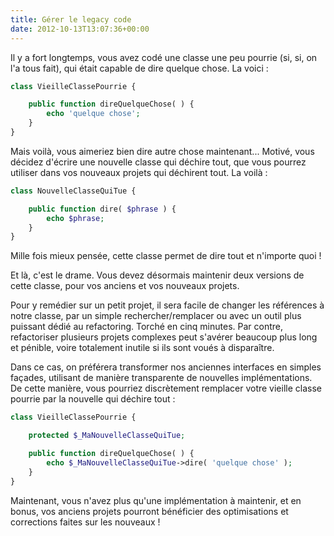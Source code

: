 ```yaml
---
title: Gérer le legacy code
date: 2012-10-13T13:07:36+00:00
---
```


Il y a fort longtemps, vous avez codé une classe une peu pourrie (si, si, on l'a tous fait), qui était capable de dire quelque chose. La voici :

```php
class VieilleClassePourrie {

	public function direQuelqueChose( ) {
		echo 'quelque chose';
	}
}
```

Mais voilà, vous aimeriez bien dire autre chose maintenant... Motivé, vous décidez d'écrire une nouvelle classe qui déchire tout, que vous pourrez utiliser dans vos nouveaux projets qui déchirent tout. La voilà :

```php
class NouvelleClasseQuiTue {

	public function dire( $phrase ) {
		echo $phrase;
	}
}
```

Mille fois mieux pensée, cette classe permet de dire tout et n'importe quoi !

Et là, c'est le drame. Vous devez désormais maintenir deux versions de cette classe, pour vos anciens et vos nouveaux projets.

Pour y remédier sur un petit projet, il sera facile de changer les références à notre classe, par un simple rechercher/remplacer ou avec un outil plus puissant dédié au refactoring. Torché en cinq minutes. Par contre, refactoriser plusieurs projets complexes peut s'avérer beaucoup plus long et pénible, voire totalement inutile si ils sont voués à disparaître.

Dans ce cas, on préférera transformer nos anciennes interfaces en simples façades, utilisant de manière transparente de nouvelles implémentations. De cette manière, vous pourriez discrètement remplacer votre vieille classe pourrie par la nouvelle qui déchire tout :

```php
class VieilleClassePourrie {

	protected $_MaNouvelleClasseQuiTue;

	public function direQuelqueChose( ) {
		echo $_MaNouvelleClasseQuiTue->dire( 'quelque chose' );
	}
}
```

Maintenant, vous n'avez plus qu'une implémentation à maintenir, et en bonus, vos anciens projets pourront bénéficier des optimisations et corrections faites sur les nouveaux !